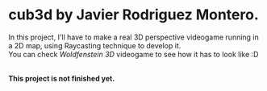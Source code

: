 # cub3d by Javier Rodriguez Montero.
In this project, I'll have to make a real 3D perspective videogame
running in a 2D map, using Raycasting technique to develop it.
<br>You can check *Woldfenstein 3D* videogame to see how it has to
look like :D</br>

<br>**This project is not finished yet.**</br>
